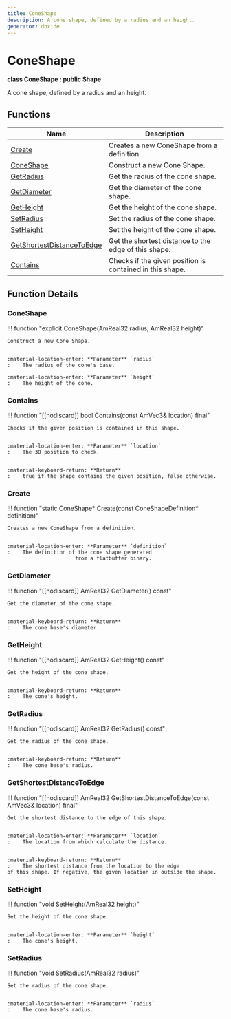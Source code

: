 ```yaml
---
title: ConeShape
description: A cone shape, defined by a radius and an height. 
generator: doxide
---
```



# ConeShape

**class  ConeShape : public Shape**


A cone shape, defined by a radius and an height.
     




## Functions

| Name | Description |
| ---- | ----------- |
| [Create](#Create) | Creates a new ConeShape from a definition. |
| [ConeShape](#ConeShape) | Construct a new Cone Shape. |
| [GetRadius](#GetRadius) | Get the radius of the cone shape. |
| [GetDiameter](#GetDiameter) | Get the diameter of the cone shape. |
| [GetHeight](#GetHeight) | Get the height of the cone shape. |
| [SetRadius](#SetRadius) | Set the radius of the cone shape. |
| [SetHeight](#SetHeight) | Set the height of the cone shape. |
| [GetShortestDistanceToEdge](#GetShortestDistanceToEdge) | Get the shortest distance to the edge of this shape. |
| [Contains](#Contains) | Checks if the given position is contained in this shape. |

## Function Details

### ConeShape<a name="ConeShape"></a>
!!! function "explicit ConeShape(AmReal32 radius, AmReal32 height)"

    
    Construct a new Cone Shape.
    
    
    :material-location-enter: **Parameter** `radius`
    :    The radius of the cone's base.
        
    :material-location-enter: **Parameter** `height`
    :    The height of the cone.
                
    

### Contains<a name="Contains"></a>
!!! function "[[nodiscard]] bool Contains(const AmVec3&amp; location) final"

    
    Checks if the given position is contained in this shape.
    
    
    :material-location-enter: **Parameter** `location`
    :    The 3D position to check.
    
    
    :material-keyboard-return: **Return**
    :    true if the shape contains the given position, false otherwise.
            
    

### Create<a name="Create"></a>
!!! function "static ConeShape&#42; Create(const ConeShapeDefinition&#42; definition)"

    
    Creates a new ConeShape from a definition.
    
    
    :material-location-enter: **Parameter** `definition`
    :    The definition of the cone shape generated
                          from a flatbuffer binary.
                
    

### GetDiameter<a name="GetDiameter"></a>
!!! function "[[nodiscard]] AmReal32 GetDiameter() const"

    
    Get the diameter of the cone shape.
    
    
    :material-keyboard-return: **Return**
    :    The cone base's diameter.
            
    

### GetHeight<a name="GetHeight"></a>
!!! function "[[nodiscard]] AmReal32 GetHeight() const"

    
    Get the height of the cone shape.
    
    
    :material-keyboard-return: **Return**
    :    The cone's height.
            
    

### GetRadius<a name="GetRadius"></a>
!!! function "[[nodiscard]] AmReal32 GetRadius() const"

    
    Get the radius of the cone shape.
    
    
    :material-keyboard-return: **Return**
    :    The cone base's radius.
            
    

### GetShortestDistanceToEdge<a name="GetShortestDistanceToEdge"></a>
!!! function "[[nodiscard]] AmReal32 GetShortestDistanceToEdge(const AmVec3&amp; location) final"

    
    Get the shortest distance to the edge of this shape.
    
    
    :material-location-enter: **Parameter** `location`
    :    The location from which calculate the distance.
    
    
    :material-keyboard-return: **Return**
    :    The shortest distance from the location to the edge
    of this shape. If negative, the given location in outside the shape.
            
    

### SetHeight<a name="SetHeight"></a>
!!! function "void SetHeight(AmReal32 height)"

    
    Set the height of the cone shape.
    
    
    :material-location-enter: **Parameter** `height`
    :    The cone's height.
                
    

### SetRadius<a name="SetRadius"></a>
!!! function "void SetRadius(AmReal32 radius)"

    
    Set the radius of the cone shape.
    
    
    :material-location-enter: **Parameter** `radius`
    :    The cone base's radius.
                
    

